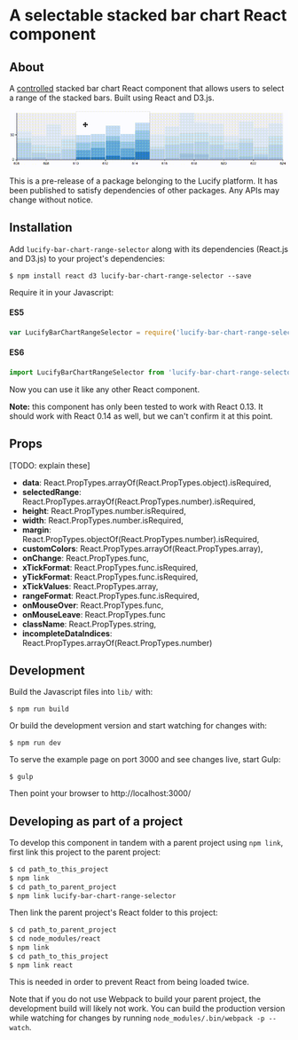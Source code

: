 
# A selectable stacked bar chart React component

##  About

A [controlled](https://facebook.github.io/react/docs/forms.html) stacked bar
chart React component that allows users to select a range of the stacked
bars. Built using React and D3.js.

![Animated GIF of component](bar-chart-range-selector.gif)

This is a pre-release of a package belonging to the Lucify platform. It has been
published to satisfy dependencies of other packages. Any APIs may change without
notice.

## Installation

Add `lucify-bar-chart-range-selector` along with its dependencies (React.js and
D3.js) to your project's dependencies:

```shell
$ npm install react d3 lucify-bar-chart-range-selector --save
```

Require it in your Javascript:

#### ES5
```javascript
var LucifyBarChartRangeSelector = require('lucify-bar-chart-range-selector').default;
```

#### ES6
```javascript
import LucifyBarChartRangeSelector from 'lucify-bar-chart-range-selector';
```

Now you can use it like any other React component.

**Note:** this component has only been tested to work with React 0.13. It
should work with React 0.14 as well, but we can't confirm it at this point.

## Props

[TODO: explain these]

- **data**: React.PropTypes.arrayOf(React.PropTypes.object).isRequired,
- **selectedRange**: React.PropTypes.arrayOf(React.PropTypes.number).isRequired,
- **height**: React.PropTypes.number.isRequired,
- **width**: React.PropTypes.number.isRequired,
- **margin**: React.PropTypes.objectOf(React.PropTypes.number).isRequired,
- **customColors**: React.PropTypes.arrayOf(React.PropTypes.array),
- **onChange**: React.PropTypes.func,
- **xTickFormat**: React.PropTypes.func.isRequired,
- **yTickFormat**: React.PropTypes.func.isRequired,
- **xTickValues**: React.PropTypes.array,
- **rangeFormat**: React.PropTypes.func.isRequired,
- **onMouseOver**: React.PropTypes.func,
- **onMouseLeave**: React.PropTypes.func
- **className**: React.PropTypes.string,
- **incompleteDataIndices**: React.PropTypes.arrayOf(React.PropTypes.number)

## Development

Build the Javascript files into `lib/` with:

```shell
$ npm run build
```

Or build the development version and start watching for changes with:

```shell
$ npm run dev
```

To serve the example page on port 3000 and see changes live, start Gulp:

```shell
$ gulp
```

Then point your browser to http://localhost:3000/

## Developing as part of a project

To develop this component in tandem with a parent project using `npm link`,
first link this project to the parent project:

```shell
$ cd path_to_this_project
$ npm link
$ cd path_to_parent_project
$ npm link lucify-bar-chart-range-selector
```

Then link the parent project's React folder to this project:

```shell
$ cd path_to_parent_project
$ cd node_modules/react
$ npm link
$ cd path_to_this_project
$ npm link react
```

This is needed in order to prevent React from being loaded twice.

Note that if you do not use Webpack to build your parent project, the
development build will likely not work. You can build the production version
while watching for changes by running `node_modules/.bin/webpack -p --watch`.
